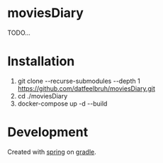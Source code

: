 # moviesDiary
TODO...

# Installation
1. git clone --recurse-submodules --depth 1 https://github.com/datfeelbruh/moviesDiary.git
2. cd ./moviesDiary
3. docker-compose up -d --build

# Development
Created with [spring](https://spring.io/) on [gradle](https://gradle.org/).
